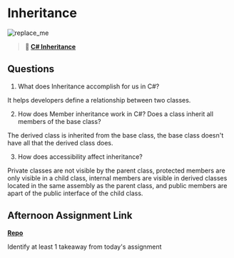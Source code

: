 # Inheritance

![replace_me](https://codeworks.blob.core.windows.net/public/assets/img/illustrations/placeholder.svg)

> **📖 [C# Inheritance](https://codeworksacademy.com/fs-student-guide/resources/wk10/04-Inheritance)**

## Questions

1. What does Inheritance accomplish for us in C#?

It helps developers define a relationship between two classes. 

2. How does Member inheritance work in C#? Does a class inherit all members of the base class?

The derived class is inherited from the base class, the base class doesn't have all that the derived class does.

3. How does accessibility affect inheritance?

Private classes are not visible by the parent class, protected members are only visible in a child class, internal members are visible in derived classes located in the same assembly as the parent class, and public members are apart of the public interface of the child class. 
## Afternoon Assignment Link

**[Repo](https://github.com/garrett-adamss/<ASSIGNMENT_REPO>)**

Identify at least 1 takeaway from today's assignment
